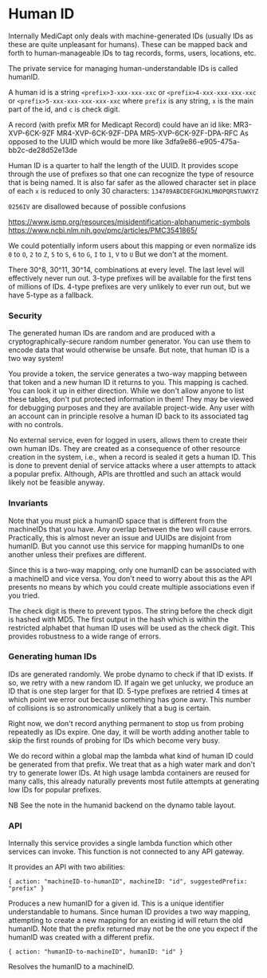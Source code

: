 Human ID
========

Internally MediCapt only deals with machine-generated IDs (usually IDs as
these are quite unpleasant for humans). These can be mapped back and forth to
human-manageable IDs to tag records, forms, users, locations, etc.

The private service for managing human-understandable IDs is called humanID.

A human id is a string `<prefix>3-xxx-xxx-xxc` or `<prefix>4-xxx-xxx-xxx-xxc` or
`<prefix>5-xxx-xxx-xxx-xxx-xxc` where `prefix` is any string, `x` is the main
part of the id, and `c` is check digit.

A record (with prefix MR for Medicapt Record) could have an id like: 
  MR3-XVP-6CK-9ZF
  MR4-XVP-6CK-9ZF-DPA
  MR5-XVP-6CK-9ZF-DPA-RFC
As opposed to the UUID which would be more like
      3dfa9e86-e905-475a-bb2c-de28d52e13de

Human ID is a quarter to half the length of the UUID. It provides scope through
the use of prefixes so that one can recognize the type of resource that is being
named. It is also far safer as the allowed character set in place of each `x` is
reduced to only 30 characters: `134789ABCDEFGHJKLMNOPQRSTUWXYZ`

`0256IV` are disallowed because of possible confusions

https://www.ismp.org/resources/misidentification-alphanumeric-symbols
https://www.ncbi.nlm.nih.gov/pmc/articles/PMC3541865/

We could potentially inform users about this mapping or even normalize ids
`0` to `O`, `2` to `Z`, `5` to `S`, `6` to `G`, `I` to `1`, `V` to `U`
But we don't at the moment.

There 30^8, 30^11, 30^14, combinations at every level. The last level will
effectively never run out. 3-type prefixes will be available for the first tens
of millions of IDs. 4-type prefixes are very unlikely to ever run out, but we
have 5-type as a fallback.

### Security

The generated human IDs are random and are produced with a
cryptographically-secure random number generator. You can use them to encode
data that would otherwise be unsafe. But note, that human ID is a two way
system!

You provide a token, the service generates a two-way mapping between that token
and a new human ID it returns to you. This mapping is cached. You can look it up
in either direction. While we don't allow anyone to list these tables, don't put
protected information in them! They may be viewed for debugging purposes and
they are available project-wide. Any user with an account can in principle
resolve a human ID back to its associated tag with no controls.

No external service, even for logged in users, allows them to create their own
human IDs. They are created as a consequence of other resource creation in the
system, i.e., when a record is sealed it gets a human ID. This is done to
prevent denial of service attacks where a user attempts to attack a popular
prefix. Although, APIs are throttled and such an attack would likely not be
feasible anyway.

### Invariants

Note that you must pick a humanID space that is different from the machineIDs
that you have. Any overlap between the two will cause errors. Practically, this
is almost never an issue and UUIDs are disjoint from humanID. But you cannot use
this service for mapping humanIDs to one another unless their prefixes are
different.

Since this is a two-way mapping, only one humanID can be associated with a
machineID and vice versa. You don't need to worry about this as the API presents
no means by which you could create multiple associations even if you tried.

The check digit is there to prevent typos. The string before the check digit is
hashed with MD5. The first output in the hash which is within the restricted
alphabet that human ID uses will be used as the check digit. This provides
robustness to a wide range of errors.

### Generating human IDs

IDs are generated randomly. We probe dynamo to check if that ID exists. If so,
we retry with a new random ID. If again we get unlucky, we produce an ID that is
one step larger for that ID. 5-type prefixes are retried 4 times at which point
we error out because something has gone awry. This number of collisions is so
astronomically unlikely that a bug is certain.

Right now, we don't record anything permanent to stop us from probing repeatedly
as IDs expire. One day, it will be worth adding another table to skip the first
rounds of probing for IDs which become very busy.

We do record within a global map the lambda what kind of human ID could be
generated from that prefix. We treat that as a high water mark and don't try to
generate lower IDs. At high usage lambda containers are reused for many calls,
this already naturally prevents most futile attempts at generating low IDs for
popular prefixes.

NB See the note in the humanid backend on the dynamo table layout.

### API

Internally this service provides a single lambda function which other services
can invoke. This function is not connected to any API gateway.

It provides an API with two abilities:

`{ action: "machineID-to-humanID", machineID: "id", suggestedPrefix: "prefix" }`

Produces a new humanID for a given id. This is a unique identifier understandable
to humans. Since human ID provides a two way mapping, attempting to create a new
mapping for an existing id will return the old humanID. Note that the prefix
returned may not be the one you expect if the humanID was created with a
different prefix.

`{ action: "humanID-to-machineID", humanID: "id" }`

Resolves the humanID to a machineID.
